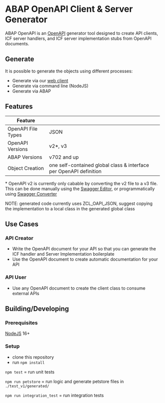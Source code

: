 # ABAP OpenAPI Client & Server Generator

ABAP OpenAPI is an [OpenAPI](https://www.openapis.org) generator tool designed to create API clients, ICF server handlers, and ICF server implementation stubs from OpenAPI documents.

## Generate

It is possible to generate the objects using different processes:
- Generate via our [web client](https://abap-openapi.github.io/web-openapi-client/)
- Generate via command line (NodeJS)
- Generate via ABAP

## Features

| Feature |  |
| --- | --- |
| OpenAPI File Types | JSON |
| OpenAPI Versions | v2\*, v3 |
| ABAP Versions | v702 and up  |
| Object Creation | one self-contained global class & interface per OpenAPI definition |

\* OpenAPI v2 is currently only cabable by converting the v2 file to a v3 file. This can be done manually using the [Swagger Editor](https://editor.swagger.io/), or programmatically using [Swagger Converter](https://github.com/swagger-api/swagger-converter)

NOTE: generated code currently uses ZCL_OAPI_JSON, suggest copying the implementation to a local class in the generated global class

## Use Cases
### API Creator
- Write the OpenAPI document for your API so that you can generate the ICF handler and Server Implementation boilerplate
- Use the OpenAPI document to create automatic documentation for your API

### API User
- Use any OpenAPI document to create the client class to consume external APIs

## Building/Developing
### Prerequisites
[NodeJS](https://nodejs.org) 16+

### Setup 
- clone this repository
- run `npm install`

`npm test` = run unit tests

`npm run petstore` = run logic and generate petstore files in `./test_v1/generated/`

`npm run integration_test` = run integration tests